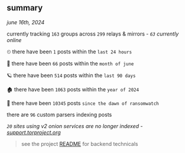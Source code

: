 
## summary
_june 16th, 2024_

currently tracking `163` groups across `299` relays & mirrors - _`63` currently online_

⏲ there have been `1` posts within the `last 24 hours`

🦈 there have been `66` posts within the `month of june`

🪐 there have been `514` posts within the `last 90 days`

🏚 there have been `1063` posts within the `year of 2024`

🦕 there have been `10345` posts `since the dawn of ransomwatch`

there are `96` custom parsers indexing posts

_`20` sites using v2 onion services are no longer indexed - [support.torproject.org](https://support.torproject.org/onionservices/v2-deprecation/)_

> see the project [README](https://github.com/joshhighet/ransomwatch#ransomwatch--) for backend technicals

